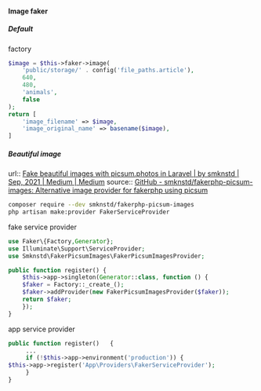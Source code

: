 
#### Image faker
##### Default
factory
```php
$image = $this->faker->image(  
    'public/storage/' . config('file_paths.article'), 
    640,  
    480,  
    'animals',  
    false  
);
return [
	'image_filename' => $image,  
	'image_original_name' => basename($image),
]
```
##### Beautiful image
url:: [Fake beautiful images with picsum.photos in Laravel | by smknstd | Sep, 2021 | Medium | Medium](https://smknstd.medium.com/fake-beautiful-images-in-laravel-51062967d1db)
source:: [GitHub - smknstd/fakerphp-picsum-images: Alternative image provider for fakerphp using picsum](https://github.com/smknstd/fakerphp-picsum-images)

```sh
composer require --dev smknstd/fakerphp-picsum-images
php artisan make:provider FakerServiceProvider
```
fake service provider
```php
use Faker\{Factory,Generator};  
use Illuminate\Support\ServiceProvider;  
use Smknstd\FakerPicsumImages\FakerPicsumImagesProvider;

public function register() {  
	$this->app->singleton(Generator::class, function () {  
	$faker = Factory::_create_();  
	$faker->addProvider(new FakerPicsumImagesProvider($faker));  
	return $faker;  
	});
}
```
app service provider
```php
public function register()   {  
     ...     
     if (!$this->app->environment('production')) {  
$this->app->register('App\Providers\FakerServiceProvider');  
     }  
}
```

